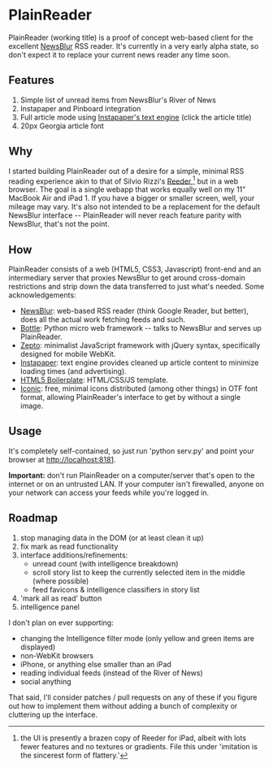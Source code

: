 # PlainReader

PlainReader (working title) is a proof of concept web-based client for the excellent [NewsBlur](http://newsblur.com) RSS reader. It's currently in a very early alpha state, so don't expect it to replace your current news reader any time soon.

## Features

1. Simple list of unread items from NewsBlur's River of News
2. Instapaper and Pinboard integration
3. Full article mode using [Instapaper's text engine](http://www.instapaper.com/extras) (click the article title)
4. 20px Georgia article font

## Why

I started building PlainReader out of a desire for a simple, minimal RSS reading experience akin to that of Silvio Rizzi's [Reeder](http://reederapp.com),[^1] but in a web browser. The goal is a single webapp that works equally well on my 11" MacBook Air and iPad 1. If you have a bigger or smaller screen, well, your mileage may vary. It's also not intended to be a replacement for the default NewsBlur interface -- PlainReader will never reach feature parity with NewsBlur, that's not the point.

## How

PlainReader consists of a web (HTML5, CSS3, Javascript) front-end and an intermediary server that proxies NewsBlur to get around cross-domain restrictions and strip down the data transferred to just what's needed. Some acknowledgements:

* [NewsBlur](http://newsblur.com): web-based RSS reader (think Google Reader, but better), does all the actual work fetching feeds and such.
* [Bottle](http://bottlepy.org/docs/dev/): Python micro web framework -- talks to NewsBlur and serves up PlainReader.
* [Zepto](http://zeptojs.com/): minimalist JavaScript framework with jQuery syntax, specifically designed for mobile WebKit.
* [Instapaper](http://www.instapaper.com): text engine provides cleaned up article content to minimize loading times (and advertising).
* [HTML5 Boilerplate](http://html5boilerplate.com/): HTML/CSS/JS template.
* [Iconic](http://somerandomdude.com/work/iconic/): free, minimal icons distributed (among other things) in OTF font format, allowing PlainReader's interface to get by without a single image.

## Usage

It's completely self-contained, so just run 'python serv.py' and point your browser at [http://localhost:8181](http://localhost:8181).

**Important:** don't run PlainReader on a computer/server that's open to the internet or on an untrusted LAN. If your computer isn't firewalled, anyone on your network can access your feeds while you're logged in.

## Roadmap

1. stop managing data in the DOM (or at least clean it up)
2. fix mark as read functionality
3. interface additions/refinements:
    * unread count (with intelligence breakdown)
    * scroll story list to keep the currently selected item in the middle (where possible)
    * feed favicons & intelligence classifiers in story list
4. 'mark all as read' button
5. intelligence panel

I don't plan on ever supporting:

* changing the Intelligence filter mode (only yellow and green items are displayed)
* non-WebKit browsers
* iPhone, or anything else smaller than an iPad
* reading individual feeds (instead of the River of News)
* social anything

That said, I'll consider patches / pull requests on any of these if you figure out how to implement them without adding a bunch of complexity or cluttering up the interface.

[^1]: the UI is presently a brazen copy of Reeder for iPad, albeit with lots fewer features and no textures or gradients. File this under 'imitation is the sincerest form of flattery.'
